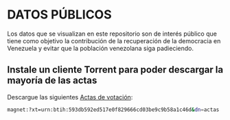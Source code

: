 # DATOS PÚBLICOS

Los datos que se visualizan en este repositorio son de interés público que tiene como objetivo la contribución de la recuperación de la democracia en Venezuela y evitar que la población venezolana siga padieciendo.


## Instale un cliente Torrent para poder descargar la mayoría de las actas

Descargue las siguientes [Actas de votación](magnet:?xt=urn:btih:593db592ed517e0f829666cd03be9c9b58a1c46d&dn=actas "Actas de votación"):

```bash
magnet:?xt=urn:btih:593db592ed517e0f829666cd03be9c9b58a1c46d&dn=actas
```
